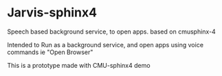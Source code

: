 # Jarvis-sphinx4
Speech based background service, to open apps. based on cmusphinx-4 

Intended to Run as a background service, and open apps using voice commands ie "Open Browser"

This is a prototype made with CMU-sphinx4 demo
